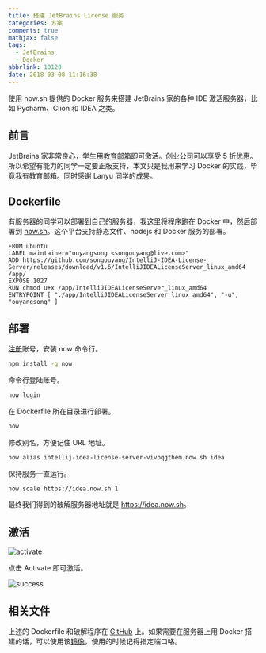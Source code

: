 ```yaml
---
title: 搭建 JetBrains License 服务
categories: 方案
comments: true
mathjax: false
tags:
  - JetBrains
  - Docker
abbrlink: 10120
date: 2018-03-08 11:16:38
---
```


使用 now.sh 提供的 Docker 服务来搭建 JetBrains 家的各种 IDE 激活服务器，比如 Pycharm、Clion 和 IDEA 之类。

<!--more-->

## 前言

JetBrains 家非常良心，学生用[教育邮箱](https://www.jetbrains.com/zh/student/)即可激活。创业公司可以享受 5 折[优惠](https://www.jetbrains.com/shop/eform/startup)。所以希望有能力的同学一定要正版支持，本文只是我用来学习 Docker 的实践，毕竟我有教育邮箱。同时感谢 Lanyu 同学的[成果](http://blog.lanyus.com/archives/174.html)。

## Dockerfile

有服务器的同学可以部署到自己的服务器，我这里将程序跑在 Docker 中，然后部署到 [now.sh](https://zeit.co/now)。这个平台支持静态文件、nodejs 和 Docker 服务的部署。

```docker
FROM ubuntu
LABEL maintainer="ouyangsong <songouyang@live.com>"
ADD https://github.com/songouyang/IntelliJ-IDEA-License-Server/releases/download/v1.6/IntelliJIDEALicenseServer_linux_amd64 /app/
EXPOSE 1027
RUN chmod u+x /app/IntelliJIDEALicenseServer_linux_amd64
ENTRYPOINT [ "./app/IntelliJIDEALicenseServer_linux_amd64", "-u", "ouyangsong" ]
```

## 部署

[注册](https://zeit.co/login)账号，安装 now 命令行。

```sh
npm install -g now
```

命令行登陆账号。

```sh
now login
```

在 Dockerfile 所在目录进行部署。

```sh
now
```

修改别名，方便记住 URL 地址。

```sh
now alias intellij-idea-license-server-vivoqgthem.now.sh idea
```

保持服务一直运行。

```sh
now scale https://idea.now.sh 1
```

最终我们得到的破解服务器地址就是 <https://idea.now.sh>。

## 激活

![activate](https://wx4.sinaimg.cn/large/e2a28cd6ly1fsfqo6ox1jj20wi0tan1f.jpg "激活服务器地址")

点击 Activate 即可激活。

![success](https://wx4.sinaimg.cn/large/e2a28cd6ly1fsfqo9fu1tj211g0o4h5p.jpg "激活完成")

## 相关文件

上述的 Dockerfile 和破解程序在 [GitHub](https://github.com/songouyang/IntelliJ-IDEA-License-Server) 上。如果需要在服务器上用 Docker 搭建的话，可以使用该[镜像](https://hub.docker.com/r/ouyangsong/intellij-idea-license-server/)，使用的时候记得指定端口咯。

